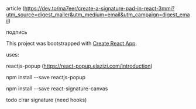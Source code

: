 article (https://dev.to/ma7eer/create-a-signature-pad-in-react-3mmi?utm_source=digest_mailer&utm_medium=email&utm_campaign=digest_email)

подпись


This project was bootstrapped with [Create React App](https://github.com/facebook/create-react-app).


uses:

reactjs-popup  (https://react-popup.elazizi.com/introduction)


npm install --save reactjs-popup

npm install --save react-signature-canvas

todo
clrar signature (need hooks)

